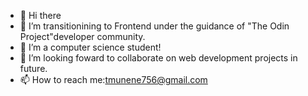- 👋 Hi there
- 👀 I’m transitionining to Frontend under the guidance of "The Odin Project"developer community.
- 🌱 I’m a computer science student!
- 💞️ I’m looking foward to collaborate on web development projects in future.
- 📫 How to reach me:tmunene756@gmail.com

<!---
Trevor-Munene/Trevor-Munene is a ✨ special ✨ repository because its `README.md` (this file) appears on your GitHub profile.
You can click the Preview link to take a look at your changes.
--->
